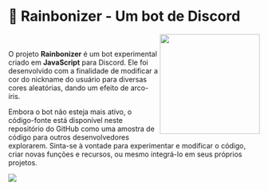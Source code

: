 # 🌈 Rainbonizer - Um bot de Discord

<img src="https://i.imgur.com/qcSRQgG.gif" width="200px" align="right">

<br> 
<p align="left">O projeto <b>Rainbonizer</b> é um bot experimental criado em <b>JavaScript</b> para Discord. Ele foi desenvolvido com a finalidade de modificar a cor do nickname do usuário para diversas cores aleatórias, dando um efeito de arco-íris.</p>

<p align="left">Embora o bot não esteja mais ativo, o código-fonte está disponível neste repositório do GitHub como uma amostra de código para outros desenvolvedores explorarem. Sinta-se à vontade para experimentar e modificar o código, criar novas funções e recursos, ou mesmo integrá-lo em seus próprios projetos.</p>

<a href="https://github.com/St4rkW0lf/rainbonizer/tree/glitch"> <img align="center" src="https://img.shields.io/badge/-Acessar%20código-blueviolet"> </a>
